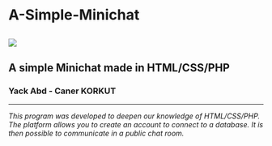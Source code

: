 # A-Simple-Minichat
 
![](https://pandao.github.io/editor.md/images/logos/editormd-logo-180x180.png)
--------------------------------------------------------------
## A simple Minichat made in HTML/CSS/PHP
### Yack Abd - Caner KORKUT
--------------------------------------------------------------
*This program was developed to deepen our knowledge of HTML/CSS/PHP. The platform allows you to create an account to connect to a database. It is then possible to communicate in a public chat room.*
